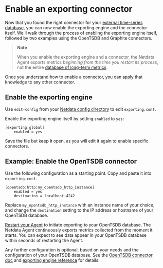 # Enable an exporting connector

Now that you found the right connector for your [external time-series
database](/docs/exporting-metrics/README.md#supported-databases), you can now enable the exporting engine and the
connector itself. We'll walk through the process of enabling the exporting engine itself, followed by two examples using
the OpenTSDB and Graphite connectors.

> **Note**
>
> When you enable the exporting engine and a connector, the Netdata Agent exports metrics _beginning from the time you
> restart its process_, not the entire
> [database of long-term metrics](/src/database/README.md).

Once you understand how to enable a connector, you can apply that knowledge to any other connector.

## Enable the exporting engine

Use `edit-config` from your [Netdata config directory](/docs/netdata-agent/configuration/README.md#the-netdata-config-directory) to edit `exporting.conf`.

Enable the exporting engine itself by setting `enabled` to `yes`:

```text
[exporting:global]
    enabled = yes
```

Save the file but keep it open, as you will edit it again to enable specific connectors.

## Example: Enable the OpenTSDB connector

Use the following configuration as a starting point. Copy and paste it into `exporting.conf`.

```text
[opentsdb:http:my_opentsdb_http_instance]
    enabled = yes
    destination = localhost:4242
```

Replace `my_opentsdb_http_instance` with an instance name of your choice, and change the `destination` setting to the IP address or hostname of your OpenTSDB database.

[Restart your Agent](/docs/netdata-agent/start-stop-restart.md) to initiate exporting to your OpenTSDB database. The Netdata Agent continuously exports metrics collected from the moment it starts. You can expect to see data appear in your OpenTSDB database within seconds of restarting the Agent.

Any further configuration is optional, based on your needs and the configuration of your OpenTSDB database. See the [OpenTSDB connector doc](/src/exporting/opentsdb/README.md) and [exporting engine reference](/src/exporting/README.md#configuration) for details.
